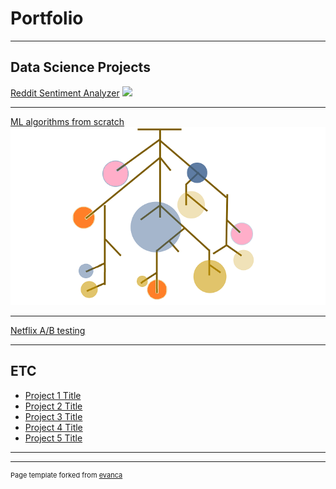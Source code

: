 # Portfolio

---

## Data Science Projects


[Reddit Sentiment Analyzer](/reddit)
<img src="images/wordcloud.png?raw=true"/>

---

[ML algorithms from scratch](/MLalgo)
<img src="images/random_forest.png?raw=true"/>

---

[Netflix A/B testing](/netflix)

---

## ETC

- [Project 1 Title](http://example.com/)
- [Project 2 Title](http://example.com/)
- [Project 3 Title](http://example.com/)
- [Project 4 Title](http://example.com/)
- [Project 5 Title](http://example.com/)

---




---
<p style="font-size:11px">Page template forked from <a href="https://github.com/evanca/quick-portfolio">evanca</a></p>
<!-- Remove above link if you don't want to attibute -->
